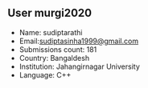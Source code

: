 ## User murgi2020

-  Name: sudiptarathi
-  Email:sudiptasinha1999@gmail.com
-  Submissions count: 181
-  Country: Bangaldesh
-  Institution: Jahangirnagar University 
-  Language: C++
